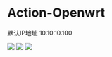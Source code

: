 # Action-Openwrt

默认IP地址 10.10.10.100



![](https://github.com/xiaotan8/Openwrt-actions/workflows/Openwrt-AutoBuild/badge.svg)
![](https://img.shields.io/github/downloads/xiaotan8/Openwrt-actions/total)
![](https://img.shields.io/github/v/release/xiaotan8/Openwrt-actions)
